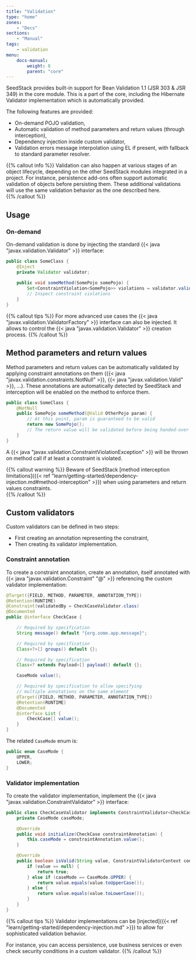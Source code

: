 ```yaml
---
title: "Validation"
type: "home"
zones:
    - "Docs"
sections:
    - "Manual"    
tags:
    - validation
menu:
    docs-manual:
        weight: 8
        parent: "core"
---
```


SeedStack provides built-in support for Bean Validation 1.1 (JSR 303 & JSR 349) in the core module. This is a part of
the core, including the Hibernate Validator implementation which is automatically provided. <!--more-->

The following features are provided:

* On-demand POJO validation,
* Automatic validation of method parameters and return values (through interception),
* Dependency injection inside custom validator,
* Validation errors message interpolation using EL if present, with fallback to standard parameter resolver.

{{% callout info %}}
Validation can also happen at various stages of an object lifecycle, depending on the other SeedStack modules integrated
in a project. For instance, persistence add-ons often support automatic validation of objects before persisting them.
These additional validations will use the same validation behavior as the one described here.  
{{% /callout %}}

## Usage

### On-demand

On-demand validation is done by injecting the standard {{< java "javax.validation.Validator" >}} interface:

```java
public class SomeClass {
    @Inject
    private Validator validator;
    
    public void someMethod(SomePojo somePojo) {
        Set<ConstraintViolation<SomePojo>> violations = validator.validate(somePojo);
        // Inspect constraint violations
    }
}
```

{{% callout tips %}}
For more advanced use cases the {{< java "javax.validation.ValidatorFactory" >}} interface can also be injected. It allows
to control the {{< java "javax.validation.Validator" >}} creation process.
{{% /callout %}}

## Method parameters and return values

Method parameters and return values can be automatically validated by applying constraint annotations on them
({{< java "javax.validation.constraints.NotNull" >}}, {{< java "javax.validation.Valid" >}}, ...). These annotations 
are automatically detected by SeedStack and interception will be enabled on the method to enforce them.

```java
public class SomeClass {
    @NotNull
    public SomePojo someMethod(@Valid OtherPojo param) {
        // At this point, param is guaranteed to be valid
        return new SomePojo();
        // The return value will be validated before being handed-over to the caller
    }
}
```

A {{< java "javax.validation.ConstraintViolationException" >}} will be thrown on method call if at least a constraint
is violated. 

{{% callout warning %}}
Beware of SeedStack [method interception limitations]({{< ref "learn/getting-started/dependency-injection.md#method-interception" >}}) 
when using parameters and return values constraints.  
{{% /callout %}} 

## Custom validators

Custom validators can be defined in two steps: 

* First creating an annotation representing the constraint, 
* Then creating its validator implementation.

### Constraint annotation

To create a constraint annotation, create an annotation, itself annotated with {{< java "javax.validation.Constraint" "@" >}}
referencing the custom validator implementation:

```java
@Target({FIELD, METHOD, PARAMETER, ANNOTATION_TYPE})
@Retention(RUNTIME)
@Constraint(validatedBy = CheckCaseValidator.class)
@Documented
public @interface CheckCase {

    // Required by specification
    String message() default "{org.some.app.message}";

    // Required by specification
    Class<?>[] groups() default {};

    // Required by specification
    Class<? extends Payload>[] payload() default {};

    CaseMode value();

    // Required by specification to allow specifying 
    // multiple annotations on the same element
    @Target({FIELD, METHOD, PARAMETER, ANNOTATION_TYPE})
    @Retention(RUNTIME)
    @Documented
    @interface List {
        CheckCase[] value();
    }
}
```

The related `CaseMode` enum is:

```java
public enum CaseMode {
    UPPER,
    LOWER;
}
```
  

### Validator implementation

To create the validator implementation, implement the {{< java "javax.validation.ConstraintValidator" >}} interface:

```java
public class CheckCaseValidator implements ConstraintValidator<CheckCase, String> {
    private CaseMode caseMode;

    @Override
    public void initialize(CheckCase constraintAnnotation) {
        this.caseMode = constraintAnnotation.value();
    }

    @Override
    public boolean isValid(String value, ConstraintValidatorContext constraintContext) {
        if (value == null) {
            return true;
        } else if (caseMode == CaseMode.UPPER) {
            return value.equals(value.toUpperCase());
        } else {
            return value.equals(value.toLowerCase());
        }
    }
}
```

{{% callout tips %}}
Validator implementations can be [injected]({{< ref "learn/getting-started/dependency-injection.md" >}}) to allow for 
sophisticated validation behavior. 

For instance, you can access persistence, use business services or even check security conditions in a custom validator. 
{{% /callout %}}

